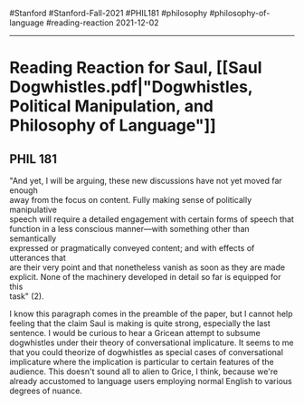 #Stanford #Stanford-Fall-2021 #PHIL181 #philosophy #philosophy-of-language #reading-reaction 
2021-12-02
___
# Reading Reaction for Saul, [[Saul Dogwhistles.pdf|"Dogwhistles, Political Manipulation, and Philosophy of Language"]]
## PHIL 181

"And yet, I will be arguing, these new discussions have not yet moved far enough  
away from the focus on content. Fully making sense of politically manipulative  
speech will require a detailed engagement with certain forms of speech that  
function in a less conscious manner—with something other than semantically  
expressed or pragmatically conveyed content; and with effects of utterances that  
are their very point and that nonetheless vanish as soon as they are made  
explicit. None of the machinery developed in detail so far is equipped for this  
task" (2).

I know this paragraph comes in the preamble of the paper, but I cannot help feeling that the claim Saul is making is quite strong, especially the last sentence. I would be curious to hear a Gricean attempt to subsume dogwhistles under their theory of conversational implicature. It seems to me that you could theorize of dogwhistles as special cases of conversational implicature where the implication is particular to certain features of the audience. This doesn't sound all to alien to Grice, I think, because we're already accustomed to language users employing normal English to various degrees of nuance.